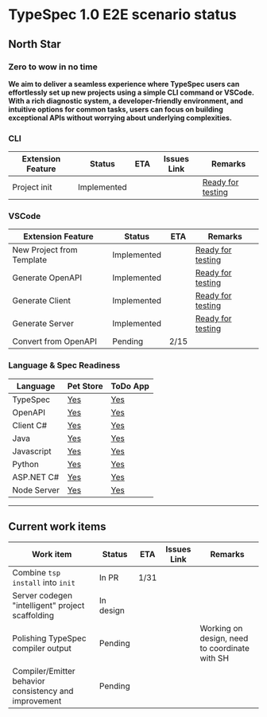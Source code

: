 # TypeSpec 1.0 E2E scenario status

## North Star

### Zero to wow in no time

**We aim to deliver a seamless experience where TypeSpec users can effortlessly set up new projects using a simple CLI command or VSCode. With a rich diagnostic system, a developer-friendly environment, and intuitive options for common tasks, users can focus on building exceptional APIs without worrying about underlying complexities.**

### CLI

| **Extension Feature** | **Status**  | **ETA** | **Issues Link** | **Remarks**                                    |
| --------------------- | ----------- | ------- | --------------- | ---------------------------------------------- |
| Project init          | Implemented |         |                 | [Ready for testing](./doc/user-journey.md#cli) |

### VSCode

| **Extension Feature**     | **Status**  | **ETA** | **Remarks**                                                                             |
| ------------------------- | ----------- | ------- | --------------------------------------------------------------------------------------- |
| New Project from Template | Implemented |         | [Ready for testing](./doc/user-journey.md#project-scaffolding)                          |
| Generate OpenAPI          | Implemented |         | [Ready for testing](./doc/user-journey.md#generate-the-openapi-document)                |
| Generate Client           | Implemented |         | [Ready for testing](./doc/user-journey.md#generate-the-client-code-and-the-server-stub) |
| Generate Server           | Implemented |         | [Ready for testing](./doc/user-journey.md#generate-the-client-code-and-the-server-stub) |
| Convert from OpenAPI      | Pending     | 2/15    |                                                                                         |

### Language & Spec Readiness

| **Language** | **Pet Store**                          | **ToDo App**                          |
| ------------ | -------------------------------------- | ------------------------------------- |
| TypeSpec     | [Yes](./petstore/spec/)                | [Yes](./todoApp/spec/)                |
| OpenAPI      | [Yes](./petstore/openapi/openapi.yaml) | [Yes](./todoApp/openapi/openapi.yaml) |
| Client C#    | [Yes](./petstore/clients/dotnet/)      | [Yes](./todoApp/clients/dotnet/)      |
| Java         | [Yes](./petstore/clients/java/)        | [Yes](./todoApp/clients/java/)        |
| Javascript   | [Yes](./petstore/clients/javascript/)  | [Yes](./todoApp/clients/javascript/)  |
| Python       | [Yes](./petstore/clients/python/)      | [Yes](./todoApp/clients/python/)      |
| ASP.NET C#   | [Yes](./petstore/servers/aspnet/)      | [Yes](./todoApp/servers/aspnet/)      |
| Node Server  | [Yes](./petstore/servers/node/)        | [Yes](./todoApp/servers/node/)        |

---

## Current work items

| **Work item**                                         | **Status** | **ETA** | **Issues Link** | **Remarks**                                   |
| ----------------------------------------------------- | ---------- | ------- | --------------- | --------------------------------------------- |
| Combine `tsp install` into `init`                     | In PR      | 1/31    |                 |                                               |
| Server codegen "intelligent" project scaffolding      | In design  |         |                 |                                               |
| Polishing TypeSpec compiler output                    | Pending    |         |                 | Working on design, need to coordinate with SH |
| Compiler/Emitter behavior consistency and improvement | Pending    |         |                 |                                               |
